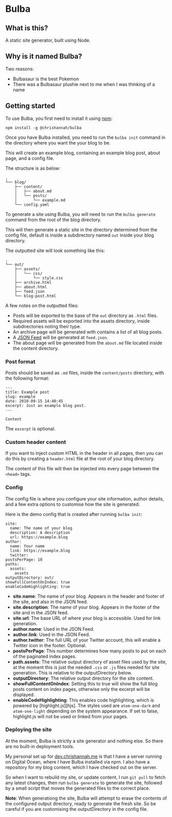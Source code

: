 # Bulba

## What is this?

A static site generator, built using Node.

## Why is it named Bulba?

Two reasons:

- Bulbasaur is the best Pokemon
- There was a Bulbasaur plushie next to me when I was thinking of a name

## Getting started

To use Bulba, you first need to install it using [npm][npm]:

```
npm install -g @chrishannah/bulba
```

Once you have Bulba installed, you need to run the `bulba init` command in the directory where you want the your blog to be.

This will create an example blog, containing an example blog post, about page, and a config file.

The structure is as below:

```
.
└── blog/
    ├── content/
    │   ├── about.md
    │   └── posts/
    │       └── example.md
    └── config.yaml
```

To generate a site using Bulba, you will need to run the `bulba generate` command from the root of the blog directory.

This will then generate a static site in the directory determined from the config file, default is inside a subdirectory named `out` inside your blog directory. 

The outputted site will look something like this:

```
.
└── out/
    ├── assets/
    │   └── css/
    │       └── style.css
    ├── archive.html 
    ├── about.html 
    ├── feed.json 
    └── blog-post.html
```
A few notes on the outputted files:

- Posts will be exported to the base of the `out` directory as `.html` files.
- Required assets will be exported into the assets directory, inside subdirectories noting their type.
- An archive page will be generated with contains a list of all blog posts.
- A [JSON Feed](https://www.jsonfeed.org) will be generated at `feed.json`.
- The about page will be generated from the `about.md` file located inside the content directory.

### Post format

Posts should be saved as `.md` files, inside the `content/posts` directory, with the following format:

```
---
title: Example post
slug: example
date: 2010-09-15 14:40:45
excerpt: Just an example blog post.
---

Content
```

The `excerpt` is optional.

### Custom header content

If you want to inject custom HTML in the header in all pages, then you can do this by creating a `header.html` file at the root of your blog directory.

The content of this file will then be injected into every page between the `<head>` tags.


### Config

The config file is where you configure your site information, author details, and a few extra options to customise how the site is generated.

Here is the demo config that is created after running `bulba init`:

```
site:
  name: The name of your blog
  description: A description
  url: https://example.blog
author:
  name: Your name
  link: https://example.blog
  twitter: 
postsPerPage: 10
paths: 
  assets:
    assets
outputDirectory: out/
showFullContentOnIndex: true
enableCodeHighlighting: true
```

- **site.name**: The name of your blog. Appears in the header and footer of the site, and also in the JSON feed.
- **site.description**: The name of your blog. Appears in the footer of the site and in the JSON feed.
- **site.url**: The base URL of where your blog is accessible. Used for link generation.
- **author.name**: Used in the JSON Feed.
- **author.link**: Used in the JSON Feed.
- **author.twitter**: The full URL of your Twitter account, this will enable a Twitter icon in the footer. Optional.
- **postsPerPage**: This number determines how many posts to put on each of the paginated index pages.
- **path.assets**: The relative output directory of asset files used by the site, at the moment this is just the needed `.css` or `.js` files needed for site generation. This is relative to the outputDirectory below.
- **outputDirectory**: The relative output directory for the site content.
- **showFullContentOnIndex**: Setting this to true will show the full blog posts content on index pages, otherwise only the excerpt will be displayed.
- **enableCodeHighlighting**: This enables code highlighting, which is powered by [highlight.js][hjs]. The styles used are `atom-one-dark` and `atom-one-light` depending on the system appearance. If set to false, highlight.js will not be used or linked from your pages.

### Deploying the site

At the moment, Bulba is strictly a site generator and nothing else. So there are no built-in deployment tools.

My personal set up for [dev.chrishannah.me][dev] is that I have a server running on Digital Ocean, where I have Bulba installed via npm. I also have a repository for my blog content, which I have checked out on the server. 

So when I want to rebuild my site, or update content, I run `git pull` to fetch any latest changes, then run `bulba generate` to generate the site, followed by a small script that moves the generated files to the correct place.

**Note**: When generationg the site, Bulba will attempt to erase the contents of the configured output directory, ready to generate the fresh site. So be careful if you are customising the outputDirectory in the config file.




[npm]: https://npmjs.com/package/@chrishannah/bulba
[dev]: https://dev.chrishannah.me